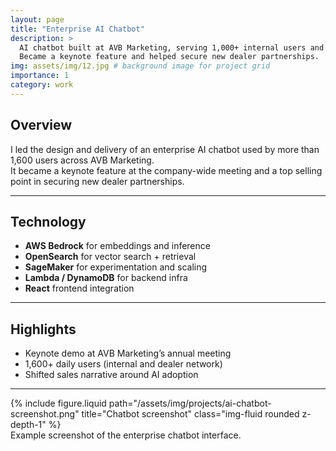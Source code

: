 ```yaml
---
layout: page
title: "Enterprise AI Chatbot"
description: >
  AI chatbot built at AVB Marketing, serving 1,000+ internal users and 600+ external dealers. 
  Became a keynote feature and helped secure new dealer partnerships.
img: assets/img/12.jpg # background image for project grid
importance: 1
category: work
---
```


## Overview

I led the design and delivery of an enterprise AI chatbot used by more than 1,600 users across AVB Marketing.  
It became a keynote feature at the company-wide meeting and a top selling point in securing new dealer partnerships.

---

## Technology

- **AWS Bedrock** for embeddings and inference
- **OpenSearch** for vector search + retrieval
- **SageMaker** for experimentation and scaling
- **Lambda / DynamoDB** for backend infra
- **React** frontend integration

---

## Highlights

- Keynote demo at AVB Marketing’s annual meeting
- 1,600+ daily users (internal and dealer network)
- Shifted sales narrative around AI adoption

---

<div class="row">
  <div class="col-sm mt-3 mt-md-0">
    {% include figure.liquid path="/assets/img/projects/ai-chatbot-screenshot.png" title="Chatbot screenshot" class="img-fluid rounded z-depth-1" %}
  </div>
</div>
<div class="caption">
  Example screenshot of the enterprise chatbot interface.
</div>
